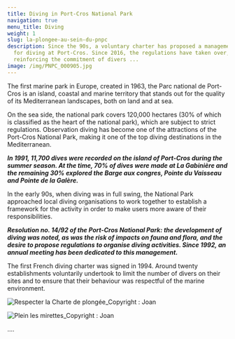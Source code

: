 ```yaml
---
title: Diving in Port-Cros National Park
navigation: true
menu_title: Diving
weight: 1
slug: la-plongee-au-sein-du-pnpc
description: Since the 90s, a voluntary charter has proposed a management system
  for diving at Port-Cros. Since 2016, the regulations have taken over,
  reinforcing the commitment of divers ...
image: /img/PNPC_000905.jpg
---
```

The first marine park in Europe, created in 1963, the Parc national de Port-Cros is an island, coastal and marine territory that stands out for the quality of its Mediterranean landscapes, both on land and at sea.

On the sea side, the national park covers 120,000 hectares (30% of which is classified as the heart of the national park), which are subject to strict regulations. Observation diving has become one of the attractions of the Port-Cros National Park, making it one of the top diving destinations in the Mediterranean.

***In 1991, 11,700 dives were recorded on the island of Port-Cros during the summer season. At the time, 70% of dives were made at La Gabinière and the remaining 30% explored the Barge aux congres, Pointe du Vaisseau and Pointe de la Galère.***

In the early 90s, when diving was in full swing, the National Park approached local diving organisations to work together to establish a framework for the activity in order to make users more aware of their responsibilities.

***Resolution no. 14/92 of the Port-Cros National Park: the development of diving was noted, as was the risk of impacts on fauna and flora, and the desire to propose regulations to organise diving activities. Since 1992, an annual meeting has been dedicated to this management.***

The first French diving charter was signed in 1994. Around twenty establishments voluntarily undertook to limit the number of divers on their sites and to ensure that their behaviour was respectful of the marine environment.

![](/img/PNPC_000912_2.jpg "Respecter la Charte de plongée_Copyright : Joan")

![](/img/PNPC_003369_2.jpg "Plein les mirettes_Copyright : Joan")

....
